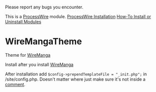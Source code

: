 Please report any bugs you encounter.

This is a [ProcessWire](https://processwire.com) module.
[ProcessWire Installation](https://processwire.com/docs/tutorials/installation-moving-and-troubleshooting/page3)
[How-To Install or Uninstall Modules](https://modules.processwire.com/install-uninstall/)

# WireMangaTheme
Theme for [WireManga](https://github.com/fbg13/WireManga/)

Install after you install [WireManga](https://github.com/fbg13/WireManga/)

After installation add `$config->prependTemplateFile = "_init.php";` in /site/config.php. Doesn't matter where just make sure it's not inside a [comment](http://php.net/manual/en/language.basic-syntax.comments.php).
